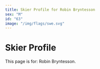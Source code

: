 ```yaml
---
title: Skier Profile for Robin Bryntesson
sex: "M"
id: "63"
image: "/img/flags/swe.svg" 
---
```


# Skier Profile

This page is for: Robin Bryntesson.
    